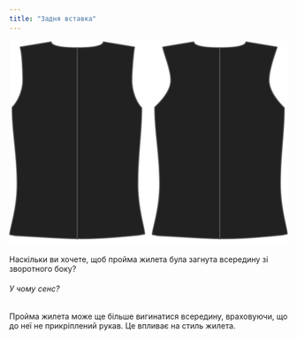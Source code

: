 ```yaml
---
title: "Задня вставка"
---
```


![Задня вставка](backinset.svg)

Наскільки ви хочете, щоб пройма жилета була загнута всередину зі зворотного боку?

<Note>

###### У чому сенс?

Пройма жилета може ще більше вигинатися всередину, враховуючи, що до неї не прикріплений рукав.
Це впливає на стиль жилета.

</Note>




